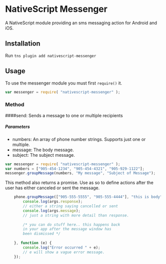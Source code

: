 # NativeScript Messenger

A NativeScript module providing an sms messaging action for Android and iOS.

## Installation

Run `tns plugin add nativescript-messenger`

## Usage

To use the messenger module you must first `require()` it.

```js
var messenger = require( "nativescript-messenger" );
```

### Method

####send: Sends a message to one or multiple recipients

##### Parameters
* numbers: An array of phone number strings. Supports just one or multiple.
* message: The body message.
* subject: The subject message.

```js
var messenger = require( "nativescript-messenger" );
var numbers = ["905-454-1234", "905-454-4321", "905-929-1122"];
messenger.groupMessage(numbers, "My message", "Subject of Message");
```

This method also returns a promise. Use as so to define actions after the user has either canceled or sent the message.

```js
    phone.groupMessage(["905-555-5555", "905-555-4444"], "this is body").then(function(args){
        console.log(args.response); 
        // either a string saying cancelled or sent
        console.log(args.message); 
        // just a string with more detail than response.
        
        /* you can do stuff here.. this happens back 
        in your app after the message window has 
        been dismissed */        
        
    }, function (e) {
        console.log("Error occurred " + e); 
        // e will show a vague error message.
    });    
```
